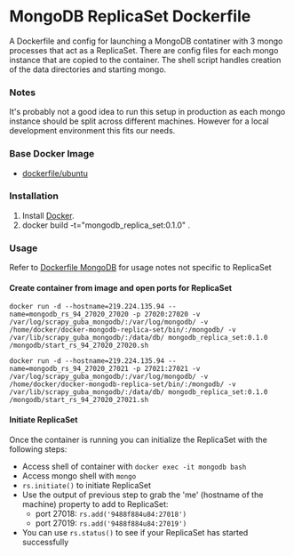 MongoDB ReplicaSet Dockerfile
=============================

A Dockerfile and config for launching a MongoDB contatiner with 3 mongo processes that act as a ReplicaSet. There are config files for each mongo instance that are copied to the container. The shell script handles creation of the data directories and starting mongo.

### Notes

It's probably not a good idea to run this setup in production as each mongo instance should be split across different machines. However for a local development environment this fits our needs.

### Base Docker Image

* [dockerfile/ubuntu](http://dockerfile.github.io/#/ubuntu)


### Installation

1. Install [Docker](https://www.docker.com/).
2. docker build -t="mongodb_replica_set:0.1.0" .

### Usage

Refer to [Dockerfile MongoDB](https://github.com/dockerfile/mongodb) for usage notes not specific to ReplicaSet

#### Create container from image and open ports for ReplicaSet

    docker run -d --hostname=219.224.135.94 --name=mongodb_rs_94_27020_27020 -p 27020:27020 -v /var/log/scrapy_guba_mongodb/:/var/log/mongodb/ -v /home/docker/docker-mongodb-replica-set/bin/:/mongodb/ -v /var/lib/scrapy_guba_mongodb/:/data/db/ mongodb_replica_set:0.1.0 /mongodb/start_rs_94_27020_27020.sh
    
    docker run -d --hostname=219.224.135.94 --name=mongodb_rs_94_27020_27021 -p 27021:27021 -v /var/log/scrapy_guba_mongodb/:/var/log/mongodb/ -v /home/docker/docker-mongodb-replica-set/bin/:/mongodb/ -v /var/lib/scrapy_guba_mongodb/:/data/db/ mongodb_replica_set:0.1.0 /mongodb/start_rs_94_27020_27021.sh

#### Initiate ReplicaSet

Once the container is running you can initialize the ReplicaSet with the following steps:

* Access shell of container with `docker exec -it mongodb bash`
* Access mongo shell with `mongo`
* `rs.initiate()` to initiate ReplicaSet
* Use the output of previous step to grab the 'me' (hostname of the machine) property to add to ReplicaSet:
	* port 27018: `rs.add('9488f884u84:27018')`
	* port 27019: `rs.add('9488f884u84:27019')`
* You can use `rs.status()` to see if your ReplicaSet has started successfully	
